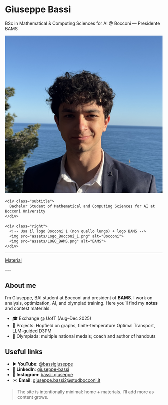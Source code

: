 <!-- TITOLO SOPRA L’IMMAGINE -->
<div class="page-title">
  <h1>Giuseppe Bassi</h1>
  <p>BSc in Mathematical &amp; Computing Sciences for AI @ Bocconi — Presidente BAMS</p>
</div>

<!-- BLOCCO HERO + OVERLAY -->
<div class="hero-wrap">
  <div class="hero-lake" aria-label="Lake Garda background"></div>

  <!-- Riga sovrapposta: avatar (75% dentro il lago, 25% fuori), sottotitolo nero Georgia, loghi a destra -->
  <div class="overlay-row">
    <img class="avatar" src="assets/Giuseppe_Square.jpg" alt="Giuseppe Bassi">

    <div class="subtitle">
      Bachelor Student of Mathematical and Computing Sciences for AI at Bocconi University
    </div>

    <div class="right">
      <!-- Usa il logo Bocconi 1 (non quello lungo) + logo BAMS -->
      <img src="assets/Logo_Bocconi_1.png" alt="Bocconi">
      <img src="assets/LOGO_BAMS.png" alt="BAMS">
    </div>
  </div>
</div>

<hr class="section-divider">

<!-- CTA sotto la riga divisoria -->
<p class="top-cta" style="margin-top:6px;">
  <a class="md-button md-button--primary md-button--xl" href="notes/">Material</a>
</p>
---

## About me
I’m Giuseppe, BAI student at Bocconi and president of **BAMS**. I work on analysis, optimization, AI, and olympiad training. Here you’ll find my **notes** and contest materials.

- 🎓 Exchange @ UofT (Aug–Dec 2025)
- 🧠 Projects: Hopfield on graphs, finite-temperature Optimal Transport, LLM-guided D3PM
- 🏅 Olympiads: multiple national medals; coach and author of handouts

## Useful links
- ▶️ **YouTube**: [@bassigiuseppe](https://www.youtube.com/@bassigiuseppe)
- 💼 **LinkedIn**: [giuseppe-bassi](https://www.linkedin.com/in/giuseppe-bassi/)
- 📸 **Instagram**: [bassii.giuseppe](https://www.instagram.com/bassii.giuseppe/)
- ✉️ **Email**: [giuseppe.bassi2@studbocconi.it](mailto:giuseppe.bassi2@studbocconi.it)

> The site is intentionally minimal: home + materials. I’ll add more as content grows.
